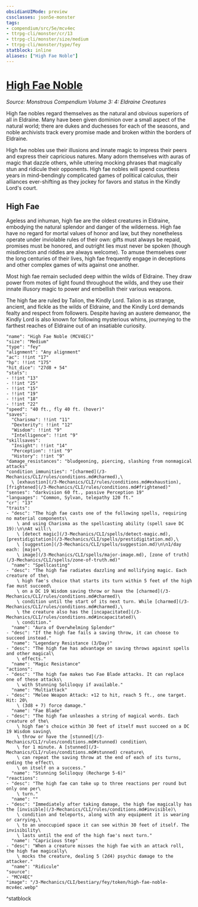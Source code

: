 ```yaml
---
obsidianUIMode: preview
cssclasses: json5e-monster
tags:
- compendium/src/5e/mcv4ec
- ttrpg-cli/monster/cr/13
- ttrpg-cli/monster/size/medium
- ttrpg-cli/monster/type/fey
statblock: inline
aliases: ["High Fae Noble"]
---
```

# [High Fae Noble](3-Mechanics\CLI\bestiary\fey/high-fae-noble-mcv4ec.md)
*Source: Monstrous Compendium Volume 3: 4: Eldraine Creatures*  

High fae nobles regard themselves as the natural and obvious superiors of all in Eldraine. Many have been given dominion over a small aspect of the natural world; there are dukes and duchesses for each of the seasons, and noble archivists track every promise made and broken within the borders of Eldraine.

High fae nobles use their illusions and innate magic to impress their peers and express their capricious natures. Many adorn themselves with auras of magic that dazzle others, while uttering mocking phrases that magically stun and ridicule their opponents. High fae nobles will spend countless years in mind-bendingly complicated games of political calculus, their alliances ever-shifting as they jockey for favors and status in the Kindly Lord's court.

## High Fae

Ageless and inhuman, high fae are the oldest creatures in Eldraine, embodying the natural splendor and danger of the wilderness. High fae have no regard for mortal values of honor and law, but they nonetheless operate under inviolable rules of their own: gifts must always be repaid, promises must be honored, and outright lies must never be spoken (though misdirection and riddles are always welcome). To amuse themselves over the long centuries of their lives, high fae frequently engage in deceptions and other complex games of wits against one another.

Most high fae remain secluded deep within the wilds of Eldraine. They draw power from motes of light found throughout the wilds, and they use their innate illusory magic to power and embellish their various weapons.

The high fae are ruled by Talion, the Kindly Lord. Talion is as strange, ancient, and fickle as the wilds of Eldraine, and the Kindly Lord demands fealty and respect from followers. Despite having an austere demeanor, the Kindly Lord is also known for following mysterious whims, journeying to the farthest reaches of Eldraine out of an insatiable curiosity.

```statblock
"name": "High Fae Noble (MCV4EC)"
"size": "Medium"
"type": "fey"
"alignment": "Any alignment"
"ac": !!int "17"
"hp": !!int "175"
"hit_dice": "27d8 + 54"
"stats":
- !!int "13"
- !!int "25"
- !!int "15"
- !!int "19"
- !!int "18"
- !!int "22"
"speed": "40 ft., fly 40 ft. (hover)"
"saves":
  "Charisma": !!int "11"
  "Dexterity": !!int "12"
  "Wisdom": !!int "9"
  "Intelligence": !!int "9"
"skillsaves":
  "Insight": !!int "14"
  "Perception": !!int "9"
  "History": !!int "9"
"damage_resistances": "bludgeoning, piercing, slashing from nonmagical attacks"
"condition_immunities": "[charmed](/3-Mechanics/CLI/rules/conditions.md#charmed),\
  \ [exhaustion](/3-Mechanics/CLI/rules/conditions.md#exhaustion), [frightened](/3-Mechanics/CLI/rules/conditions.md#frightened)"
"senses": "darkvision 60 ft., passive Perception 19"
"languages": "Common, Sylvan, telepathy 120 ft."
"cr": "13"
"traits":
- "desc": "The high fae casts one of the following spells, requiring no material components\
    \ and using Charisma as the spellcasting ability (spell save DC 19):\n\nAt will:\
    \ [detect magic](/3-Mechanics/CLI/spells/detect-magic.md), [prestidigitation](/3-Mechanics/CLI/spells/prestidigitation.md),\
    \ [suggestion](/3-Mechanics/CLI/spells/suggestion.md)\n\n1/day each: [major\
    \ image](/3-Mechanics/CLI/spells/major-image.md), [zone of truth](/3-Mechanics/CLI/spells/zone-of-truth.md)"
  "name": "Spellcasting"
- "desc": "The high fae radiates dazzling and mollifying magic. Each creature of the\
    \ high fae's choice that starts its turn within 5 feet of the high fae must succeed\
    \ on a DC 19 Wisdom saving throw or have the [charmed](/3-Mechanics/CLI/rules/conditions.md#charmed)\
    \ condition until the start of its next turn. While [charmed](/3-Mechanics/CLI/rules/conditions.md#charmed),\
    \ the creature also has the [incapacitated](/3-Mechanics/CLI/rules/conditions.md#incapacitated)\
    \ condition."
  "name": "Aura of Overwhelming Splendor"
- "desc": "If the high fae fails a saving throw, it can choose to succeed instead."
  "name": "Legendary Resistance (3/Day)"
- "desc": "The high fae has advantage on saving throws against spells and other magical\
    \ effects."
  "name": "Magic Resistance"
"actions":
- "desc": "The high fae makes two Fae Blade attacks. It can replace one of these attacks\
    \ with Stunning Soliloquy if available."
  "name": "Multiattack"
- "desc": "Melee Weapon Attack: +12 to hit, reach 5 ft., one target. Hit: 20\
    \ (3d8 + 7) force damage."
  "name": "Fae Blade"
- "desc": "The high fae unleashes a string of magical words. Each creature of the\
    \ high fae's choice within 30 feet of itself must succeed on a DC 19 Wisdom saving\
    \ throw or have the [stunned](/3-Mechanics/CLI/rules/conditions.md#stunned) condition\
    \ for 1 minute. A [stunned](/3-Mechanics/CLI/rules/conditions.md#stunned) creature\
    \ can repeat the saving throw at the end of each of its turns, ending the effect\
    \ on itself on a success."
  "name": "Stunning Soliloquy (Recharge 5-6)"
"reactions":
- "desc": "The high fae can take up to three reactions per round but only one per\
    \ turn."
  "name": ""
- "desc": "Immediately after taking damage, the high fae magically has the [invisible](/3-Mechanics/CLI/rules/conditions.md#invisible)\
    \ condition and teleports, along with any equipment it is wearing or carrying,\
    \ to an unoccupied space it can see within 30 feet of itself. The invisibility\
    \ lasts until the end of the high fae's next turn."
  "name": "Capricious Step"
- "desc": "When a creature misses the high fae with an attack roll, the high fae magically\
    \ mocks the creature, dealing 5 (2d4) psychic damage to the attacker."
  "name": "Ridicule"
"source":
- "MCV4EC"
"image": "/3-Mechanics/CLI/bestiary/fey/token/high-fae-noble-mcv4ec.webp"
```
^statblock